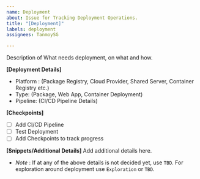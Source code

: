```yaml
---
name: Deployment
about: Issue for Tracking Deployment Operations.
title: "[Deployment]"
labels: deployment
assignees: TanmoySG

---
```


Description of What needs deployment, on what and how.

**[Deployment Details]**
- Platform : (Package Registry, Cloud Provider, Shared Server, Container Registry etc.)
- Type: (Package, Web App, Container Deployment)
- Pipeline: (CI/CD Pipeline Details)

**[Checkpoints]**
- [ ] Add CI/CD Pipeline
- [ ] Test Deployment
- [ ] Add Checkpoints to track progress

**[Snippets/Additional Details]**
Add additional details here.

* _Note_ : If at any of the above details is not decided yet, use `TBD`. For exploration around deployment use `Exploration` or `TBD`.
